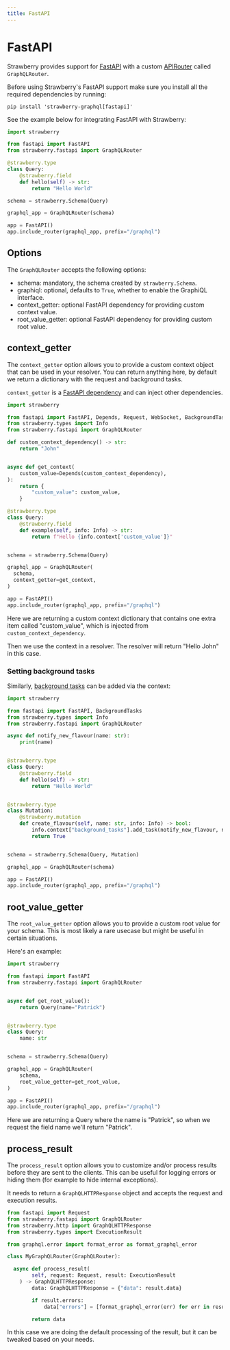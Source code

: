 ```yaml
---
title: FastAPI
---
```


# FastAPI

Strawberry provides support for [FastAPI](https://fastapi.tiangolo.com/) with a
custom
[APIRouter](https://fastapi.tiangolo.com/tutorial/bigger-applications/#apirouter)
called `GraphQLRouter`.

Before using Strawberry's FastAPI support make sure you install all the required
dependencies by running:

```
pip install 'strawberry-graphql[fastapi]'
```

See the example below for integrating FastAPI with Strawberry:

```python
import strawberry

from fastapi import FastAPI
from strawberry.fastapi import GraphQLRouter

@strawberry.type
class Query:
    @strawberry.field
    def hello(self) -> str:
        return "Hello World"

schema = strawberry.Schema(Query)

graphql_app = GraphQLRouter(schema)

app = FastAPI()
app.include_router(graphql_app, prefix="/graphql")
```

## Options

The `GraphQLRouter` accepts the following options:

- schema: mandatory, the schema created by `strawberry.Schema`.
- graphiql: optional, defaults to `True`, whether to enable the GraphiQL
  interface.
- context_getter: optional FastAPI dependency for providing custom context
  value.
- root_value_getter: optional FastAPI dependency for providing custom root
  value.

## context_getter

The `context_getter` option allows you to provide a custom context object that can be
used in your resolver. You can return anything here, by default we return a
dictionary with the request and background tasks.

`context_getter` is a
[FastAPI dependency](https://fastapi.tiangolo.com/tutorial/dependencies/) and
can inject other dependencies.

```python
import strawberry

from fastapi import FastAPI, Depends, Request, WebSocket, BackgroundTasks
from strawberry.types import Info
from strawberry.fastapi import GraphQLRouter

def custom_context_dependency() -> str:
    return "John"


async def get_context(
    custom_value=Depends(custom_context_dependency),
):
    return {
        "custom_value": custom_value,
    }

@strawberry.type
class Query:
    @strawberry.field
    def example(self, info: Info) -> str:
        return f"Hello {info.context['custom_value']}"


schema = strawberry.Schema(Query)

graphql_app = GraphQLRouter(
  schema,
  context_getter=get_context,
)

app = FastAPI()
app.include_router(graphql_app, prefix="/graphql")
```

Here we are returning a custom context dictionary that contains one extra item
called "custom_value", which is injected from `custom_context_dependency`.

Then we use the context in a resolver. The resolver will return "Hello John" in this
case.

### Setting background tasks

Similarly,
[background tasks](https://fastapi.tiangolo.com/tutorial/background-tasks/?h=background)
can be added via the context:

```python
import strawberry

from fastapi import FastAPI, BackgroundTasks
from strawberry.types import Info
from strawberry.fastapi import GraphQLRouter

async def notify_new_flavour(name: str):
    print(name)


@strawberry.type
class Query:
    @strawberry.field
    def hello(self) -> str:
        return "Hello World"


@strawberry.type
class Mutation:
    @strawberry.mutation
    def create_flavour(self, name: str, info: Info) -> bool:
        info.context["background_tasks"].add_task(notify_new_flavour, name)
        return True


schema = strawberry.Schema(Query, Mutation)

graphql_app = GraphQLRouter(schema)

app = FastAPI()
app.include_router(graphql_app, prefix="/graphql")
```

## root_value_getter

The `root_value_getter` option allows you to provide a custom root value for your
schema. This is most likely a rare usecase but might be useful in certain
situations.

Here's an example:

```python
import strawberry

from fastapi import FastAPI
from strawberry.fastapi import GraphQLRouter


async def get_root_value():
    return Query(name="Patrick")


@strawberry.type
class Query:
    name: str


schema = strawberry.Schema(Query)

graphql_app = GraphQLRouter(
    schema,
    root_value_getter=get_root_value,
)

app = FastAPI()
app.include_router(graphql_app, prefix="/graphql")

```

Here we are returning a Query where the name is "Patrick", so when we request
the field name we'll return "Patrick".

## process_result

The `process_result` option allows you to customize and/or process results before they are sent
to the clients. This can be useful for logging errors or hiding them (for example to
hide internal exceptions).

It needs to return a `GraphQLHTTPResponse` object and accepts the request
and execution results.

```python
from fastapi import Request
from strawberry.fastapi import GraphQLRouter
from strawberry.http import GraphQLHTTPResponse
from strawberry.types import ExecutionResult

from graphql.error import format_error as format_graphql_error

class MyGraphQLRouter(GraphQLRouter):

  async def process_result(
        self, request: Request, result: ExecutionResult
    ) -> GraphQLHTTPResponse:
        data: GraphQLHTTPResponse = {"data": result.data}

        if result.errors:
            data["errors"] = [format_graphql_error(err) for err in result.errors]

        return data
```

In this case we are doing the default processing of the result, but it can be
tweaked based on your needs.
